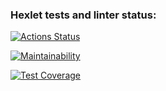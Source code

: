 ### Hexlet tests and linter status:
[![Actions Status](https://github.com/Aleksandr2302/frontend-project-46/workflows/hexlet-check/badge.svg)](https://github.com/Aleksandr2302/frontend-project-46/actions)



[![Maintainability](https://api.codeclimate.com/v1/badges/c9b75861f43bfd3e4ef8/maintainability)](https://codeclimate.com/github/Aleksandr2302/frontend-project-46/maintainability)



[![Test Coverage](https://api.codeclimate.com/v1/badges/c9b75861f43bfd3e4ef8/test_coverage)](https://codeclimate.com/github/Aleksandr2302/frontend-project-46/test_coverage)